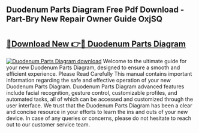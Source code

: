 ## Duodenum Parts Diagram Free Pdf Download - Part-Bry New Repair Owner Guide OxjSQ

# <h2><a href="http://dfqlxl.blite.top/?on=Duodenum+Parts+Diagram">🔗Download New 👉🔴 Duodenum Parts Diagram</a></h2>

[![Duodenum Parts Diagram download](https://i.imgur.com/lujVjoI.png)](http://dfqlxl.blite.top/?on=Duodenum+Parts+Diagram)
Welcome to the ultimate guide for your new Duodenum Parts Diagram, designed to ensure a smooth and efficient experience. Please Read Carefully This manual contains important information regarding the safe and effective operation of your new Duodenum Parts Diagram. Duodenum Parts Diagram advanced features include facial recognition, gesture control, customizable profiles, and automated tasks, all of which can be accessed and customized through the user interface. We trust that the Duodenum Parts Diagram has been a clear and concise resource in your efforts to learn the ins and outs of your new device. In case of any queries or concerns, please do not hesitate to reach out to our customer service team.
